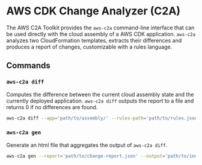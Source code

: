 # AWS CDK Change Analyzer (C2A)

The AWS C2A Toolkit provides the `aws-c2a` command-line interface that can be used directly with the cloud assembly of a
AWS CDK application. `aws-c2a` analyzes two CloudFormation templates, extracts their differences and produces a report of changes, customizable with a rules language.

## Commands

### `aws-c2a diff`

Computes the difference between the current cloud assembly state and the currently deployed application. `aws-c2a diff`
outputs the report to a file and returns 0 if no differences are found.

```sh
aws-c2a diff --app='path/to/assembly/' --rules-path='path/to/rules.json' --output='path/to/output.json'
```

### `aws-c2a gen`

Generate an html file that aggregates the output of `aws-c2a diff`.

```sh
aws-c2a gen --report='path/to/change-report.json' --output='path/to/index.html'
```
